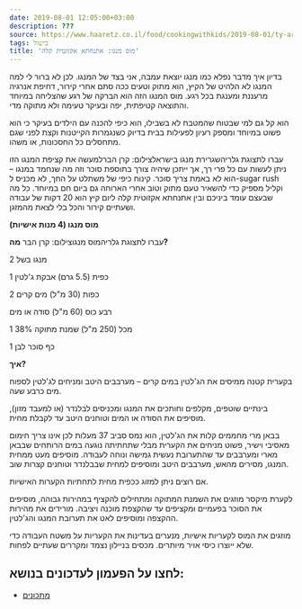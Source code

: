 ```yaml
---
date: 2019-08-01 12:05:00+03:00
description: ???
source: https://www.haaretz.co.il/food/cookingwithkids/2019-08-01/ty-article/0000017f-f8a0-d2d5-a9ff-f8ac4a060000
tags: בישול
title: 'מוס מנגו: אתנחתא אקזוטית קלה'
---
```


בדיון איך מדבר נפלא כמו מנגו יוצאת עמבה, אני בצד של המנגו. לכן לא ברור לי למה המנגו לא הלהיט של הקיץ, הוא מתוק וטעים ככה סתם אחרי קירור, דחיפת אנרגיה מרעננת ומענגת בכל רגע. מוס המנגו הזה הוא הברקה של רגע שהצליחה במיוחד והתוצאה קטיפתית, יפה ובעיקר טעימה ולא מתוקה מדי.

הוא קל גם למי שבטוח שהמטבח לא בשבילו, הוא כיפי להכנה עם הילדים בעיקר כי הוא פשוט במיוחד ומספק רעיון לפעילות בבית בדיוק כשנגמרות הקייטנות וקצת לפני שגם מתחסלים כל החסכונות, או משהו. 

 עברו לתצוגת גלריהשגרירת מנגו בישראלצילום: קרן הברלמעשה את קציפת המנגו הזו ניתן לעשות עם כל פרי רך, אך ייתכן שיהיה צורך בתוספת סוכר וזה מה שנחמד במנגו – הוא לא באמת צריך סוכר. קינוח כיפי של משתלט על החך, לא מכניס ל-sugar rush וקליל מספיק כדי להשאיר טעם מתוק וטוב אחרי הארוחה גם ביום חם במיוחד. כל מה שבעצם עומד ביניכם ובין אתנחתא אקזוטית קלה ליום קיץ הוא 20 דקות של עבודה ושעתיים קירור והכל בלי לצאת מהמזגן.

**מוס מנגו (4 מנות אישיות)**

 עברו לתצוגת גלריהמוס מנגוצילום: קרן הבר **מה?**

2 מנגו בשל

1 כפית (5.5 גרם) אבקת ג'לטין

2 כפות (30 מ"ל) מים קרים

רבע כוס (60 מ"ל) סודה או מים

1 מכל (250 מ"ל) שמנת מתוקה 38%

1 כף סוכר לבן

**איך?**

בקערית קטנה ממיסים את הג'לטין במים קרים – מערבבים היטב ומניחים לג'לטין לספוח מים כרבע שעה.

בינתיים שוטפים, מקלפים וחותכים את המנגו ומכניסים לבלנדר (או למעבד מזון), מוסיפים את הסודה או המים וטוחנים היטב עד לקבלת מחית.

בבאן מרי מחממים קלות את הג'לטין, הוא נמס סביב 37 מעלות לכן אינו צריך חימום מאסיבי וישיר, פשוט מניחים את הקערית מבלי שתחתיתה נוגעה במים הרותחים שבבאן מארי ומערבבים עד שהתערובת נעשית גמישה ונוחה לעבודה. מוסיפים מעט ממחית המנגו, מסירים מהאש, מערבבים היטב ומוסיפים למחית שבבלנדר וטוחנים קצרות שוב.

אם רוצים ניתן למזוג ככפית מחית לתחתיות הקערות האישיות.

לקערת מיקסר מוזגים את השמנת המתוקה ומתחילים להקציף במהירות גבוהה, מוסיפים את הסוכר בפעמיים ומקציפים עד שהקצפת מוכנה ויציבה. מורידים את מהירות ההקצפה ומוסיפים לאט את תערובת המנגו והג'לטין.

מוזגים את המוס לקעריות אישיות, מנערים בעדינות את הקעריות על משטח העבודה כדי שלא ייוצרו כיסי אויר מיותרים. מכסים בניילון נצמד ומקררים שעתיים לפחות.

לחצו על הפעמון לעדכונים בנושא:
------------------------------

* [מתכונים](/ty-tag/recipes-0000017f-da28-dea8-a77f-de6a4ba50000)
